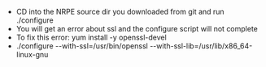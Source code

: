    * CD into the NRPE source dir you downloaded from git and run ./configure
   * You will get an error about ssl and the configure script will not complete
   * To fix this error: yum install -y openssl-devel
   * ./configure --with-ssl=/usr/bin/openssl --with-ssl-lib=/usr/lib/x86_64-linux-gnu
